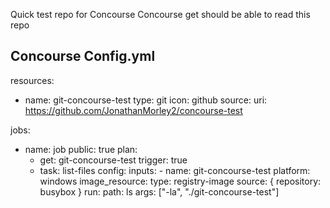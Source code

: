 <Header1>Quick test repo for Concourse
Concourse get should be able to read this repo

<Header2>Concourse Config.yml
---
resources:
- name: git-concourse-test
  type: git
  icon: github
  source:
    uri: https://github.com/JonathanMorley2/concourse-test

jobs:
- name: job
  public: true
  plan:
  - get: git-concourse-test
    trigger: true
  - task: list-files
    config:
      inputs:
        - name: git-concourse-test
      platform: windows
      image_resource:
        type: registry-image
        source: { repository: busybox }
      run:
        path: ls
        args: ["-la", "./git-concourse-test"]


